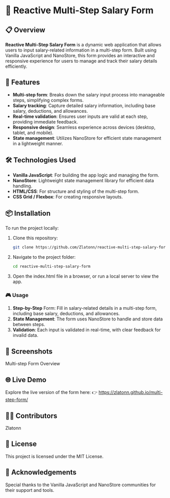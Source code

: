 # 📝 Reactive Multi-Step Salary Form

## 📋 Overview

**Reactive Multi-Step Salary Form** is a dynamic web application that allows users to input salary-related information in a multi-step form. Built using Vanilla JavaScript and NanoStore, this form provides an interactive and responsive experience for users to manage and track their salary details efficiently.

## 🚀 Features

- **Multi-step form**: Breaks down the salary input process into manageable steps, simplifying complex forms.
- **Salary tracking**: Capture detailed salary information, including base salary, deductions, and allowances.
- **Real-time validation**: Ensures user inputs are valid at each step, providing immediate feedback.
- **Responsive design**: Seamless experience across devices (desktop, tablet, and mobile).
- **State management**: Utilizes NanoStore for efficient state management in a lightweight manner.

## 🛠️ Technologies Used

- **Vanilla JavaScript**: For building the app logic and managing the form.
- **NanoStore**: Lightweight state management library for efficient data handling.
- **HTML/CSS**: For structure and styling of the multi-step form.
- **CSS Grid / Flexbox**: For creating responsive layouts.

## 📦 Installation

To run the project locally:

1. Clone this repository:
   ```bash
   git clone https://github.com/Zlatonn/reactive-multi-step-salary-form.git
2. Navigate to the project folder:
   ```bash
   cd reactive-multi-step-salary-form
3. Open the index.html file in a browser, or run a local server to view the app.
   
### 🎮 Usage
1. **Step-by-Step** Form: Fill in salary-related details in a multi-step form, including base salary, deductions, and allowances.
2. **State Management**: The form uses NanoStore to handle and store data between steps.
3. **Validation**: Each input is validated in real-time, with clear feedback for invalid data.

## 📸 Screenshots
Multi-step Form Overview


## 🌐 Live Demo
Explore the live version of the form here:
👉 https://zlatonn.github.io/multi-step-form/

## 🧑‍💻 Contributors
Zlatonn

## 📜 License
This project is licensed under the MIT License.

## 🌟 Acknowledgements
Special thanks to the Vanilla JavaScript and NanoStore communities for their support and tools.
